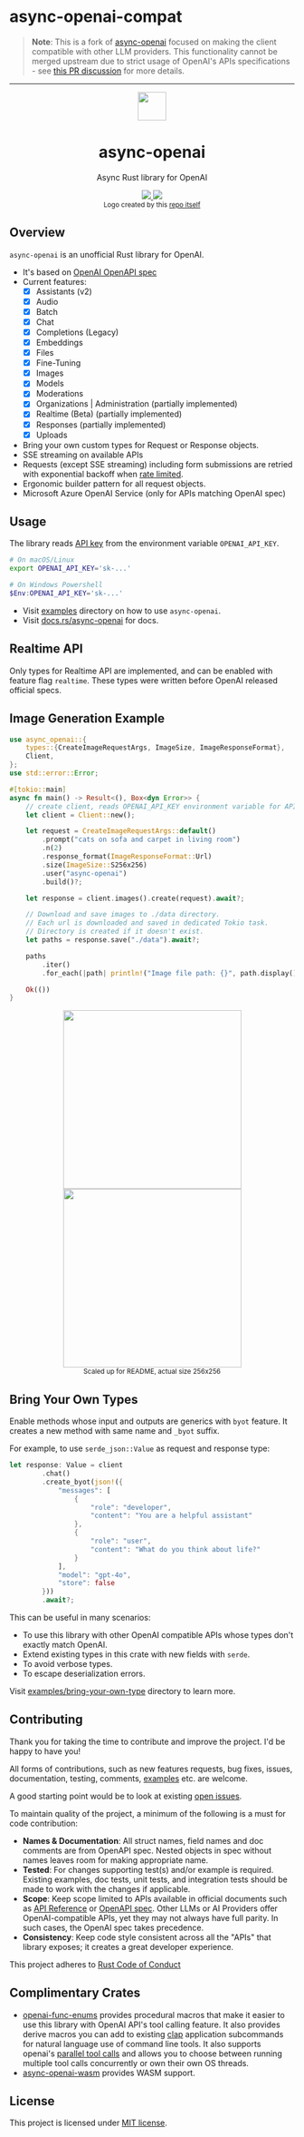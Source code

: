 # async-openai-compat

> **Note**: This is a fork of [async-openai](https://github.com/64bit/async-openai) focused on making the client compatible with other LLM providers. This functionality cannot be merged upstream due to strict usage of OpenAI's APIs specifications - see [this PR discussion](https://github.com/64bit/async-openai/issues/266) for more details.

---

<div align="center">
  <a href="https://docs.rs/async-openai">
  <img width="50px" src="https://raw.githubusercontent.com/64bit/async-openai/assets/create-image-b64-json/img-1.png" />
  </a>
</div>
<h1 align="center"> async-openai </h1>
<p align="center"> Async Rust library for OpenAI </p>
<div align="center">
    <a href="https://crates.io/crates/async-openai">
    <img src="https://img.shields.io/crates/v/async-openai.svg" />
    </a>
    <a href="https://docs.rs/async-openai">
    <img src="https://docs.rs/async-openai/badge.svg" />
    </a>
</div>
<div align="center">
<sub>Logo created by this <a href="https://github.com/64bit/async-openai/tree/main/examples/create-image-b64-json">repo itself</a></sub>
</div>

## Overview

`async-openai` is an unofficial Rust library for OpenAI.

- It's based on [OpenAI OpenAPI spec](https://github.com/openai/openai-openapi)
- Current features:
  - [x] Assistants (v2)
  - [x] Audio
  - [x] Batch
  - [x] Chat
  - [x] Completions (Legacy)
  - [x] Embeddings
  - [x] Files
  - [x] Fine-Tuning
  - [x] Images
  - [x] Models
  - [x] Moderations
  - [x] Organizations | Administration (partially implemented)
  - [x] Realtime (Beta) (partially implemented)
  - [x] Responses (partially implemented)
  - [x] Uploads
- Bring your own custom types for Request or Response objects.
- SSE streaming on available APIs
- Requests (except SSE streaming) including form submissions are retried with exponential backoff when [rate limited](https://platform.openai.com/docs/guides/rate-limits).
- Ergonomic builder pattern for all request objects.
- Microsoft Azure OpenAI Service (only for APIs matching OpenAI spec)

## Usage

The library reads [API key](https://platform.openai.com/account/api-keys) from the environment variable `OPENAI_API_KEY`.

```bash
# On macOS/Linux
export OPENAI_API_KEY='sk-...'
```

```powershell
# On Windows Powershell
$Env:OPENAI_API_KEY='sk-...'
```

- Visit [examples](https://github.com/64bit/async-openai/tree/main/examples) directory on how to use `async-openai`.
- Visit [docs.rs/async-openai](https://docs.rs/async-openai) for docs.

## Realtime API

Only types for Realtime API are implemented, and can be enabled with feature flag `realtime`.
These types were written before OpenAI released official specs.

## Image Generation Example

```rust
use async_openai::{
    types::{CreateImageRequestArgs, ImageSize, ImageResponseFormat},
    Client,
};
use std::error::Error;

#[tokio::main]
async fn main() -> Result<(), Box<dyn Error>> {
    // create client, reads OPENAI_API_KEY environment variable for API key.
    let client = Client::new();

    let request = CreateImageRequestArgs::default()
        .prompt("cats on sofa and carpet in living room")
        .n(2)
        .response_format(ImageResponseFormat::Url)
        .size(ImageSize::S256x256)
        .user("async-openai")
        .build()?;

    let response = client.images().create(request).await?;

    // Download and save images to ./data directory.
    // Each url is downloaded and saved in dedicated Tokio task.
    // Directory is created if it doesn't exist.
    let paths = response.save("./data").await?;

    paths
        .iter()
        .for_each(|path| println!("Image file path: {}", path.display()));

    Ok(())
}
```

<div align="center">
  <img width="315" src="https://raw.githubusercontent.com/64bit/async-openai/assets/create-image/img-1.png" />
  <img width="315" src="https://raw.githubusercontent.com/64bit/async-openai/assets/create-image/img-2.png" />
  <br/>
  <sub>Scaled up for README, actual size 256x256</sub>
</div>

## Bring Your Own Types

Enable methods whose input and outputs are generics with `byot` feature. It creates a new method with same name and `_byot` suffix.

For example, to use `serde_json::Value` as request and response type:
```rust
let response: Value = client
        .chat()
        .create_byot(json!({
            "messages": [
                {
                    "role": "developer",
                    "content": "You are a helpful assistant"
                },
                {
                    "role": "user",
                    "content": "What do you think about life?"
                }
            ],
            "model": "gpt-4o",
            "store": false
        }))
        .await?;
```

This can be useful in many scenarios:
- To use this library with other OpenAI compatible APIs whose types don't exactly match OpenAI. 
- Extend existing types in this crate with new fields with `serde`.
- To avoid verbose types.
- To escape deserialization errors.

Visit [examples/bring-your-own-type](https://github.com/64bit/async-openai/tree/main/examples/bring-your-own-type) directory to learn more.

## Contributing

Thank you for taking the time to contribute and improve the project. I'd be happy to have you!

All forms of contributions, such as new features requests, bug fixes, issues, documentation, testing, comments, [examples](https://github.com/64bit/async-openai/tree/main/examples) etc. are welcome.

A good starting point would be to look at existing [open issues](https://github.com/64bit/async-openai/issues).

To maintain quality of the project, a minimum of the following is a must for code contribution:

- **Names & Documentation**: All struct names, field names and doc comments are from OpenAPI spec. Nested objects in spec without names leaves room for making appropriate name.
- **Tested**: For changes supporting test(s) and/or example is required. Existing examples, doc tests, unit tests, and integration tests should be made to work with the changes if applicable.
- **Scope**: Keep scope limited to APIs available in official documents such as [API Reference](https://platform.openai.com/docs/api-reference) or [OpenAPI spec](https://github.com/openai/openai-openapi/). Other LLMs or AI Providers offer OpenAI-compatible APIs, yet they may not always have full parity. In such cases, the OpenAI spec takes precedence.
- **Consistency**: Keep code style consistent across all the "APIs" that library exposes; it creates a great developer experience.

This project adheres to [Rust Code of Conduct](https://www.rust-lang.org/policies/code-of-conduct)

## Complimentary Crates

- [openai-func-enums](https://github.com/frankfralick/openai-func-enums) provides procedural macros that make it easier to use this library with OpenAI API's tool calling feature. It also provides derive macros you can add to existing [clap](https://github.com/clap-rs/clap) application subcommands for natural language use of command line tools. It also supports openai's [parallel tool calls](https://platform.openai.com/docs/guides/function-calling/parallel-function-calling) and allows you to choose between running multiple tool calls concurrently or own their own OS threads.
- [async-openai-wasm](https://github.com/ifsheldon/async-openai-wasm) provides WASM support.

## License

This project is licensed under [MIT license](https://github.com/64bit/async-openai/blob/main/LICENSE).
